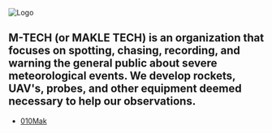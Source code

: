 
![Logo](https://makle.net/images/makleTECHofficallogo.png)



## M-TECH (or MAKLE TECH) is  an organization that focuses on spotting, chasing, recording, and warning the general public about severe meteorological events. We develop rockets, UAV's, probes, and other equipment deemed necessary to help our observations. 


- [010Mak](https://github.com/010Mak)

